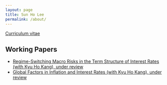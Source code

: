 ```yaml
---
layout: page
title: Sun Ho Lee
permalink: /about/
---
```


[Curriculum vitae](https://github.com/econPreference/econPreference.github.io/blob/master/CV.pdf)

## Working Papers

- [Regime-Switching Macro Risks in the Term Structure of Interest Rates (with Kyu Ho Kang), under review](https://papers.ssrn.com/sol3/papers.cfm?abstract_id=4414404)
- [Global Factors in Inflation and Interest Rates (with Kyu Ho Kang), under review](https://papers.ssrn.com/sol3/papers.cfm?abstract_id=3874405)
